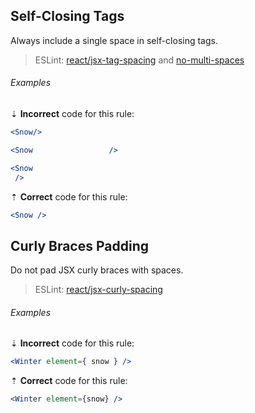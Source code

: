 ## Self-Closing Tags

Always include a single space in self-closing tags.

> ESLint: [react/jsx-tag-spacing][eslint-react/jsx-tag-spacing] and [no-multi-spaces][eslint/no-multi-spaces]

###### Examples

⇣ **Incorrect** code for this rule:

<!--lint disable no-missing-blank-lines-->
<!-- prettier-ignore -->
```jsx
<Snow/>
```

<!-- prettier-ignore -->
```jsx
<Snow                 />
```

<!-- prettier-ignore -->
```jsx
<Snow
 />
```

<!--lint enable no-missing-blank-lines-->

⇡ **Correct** code for this rule:

```jsx
<Snow />
```

## Curly Braces Padding

Do not pad JSX curly braces with spaces.

> ESLint: [react/jsx-curly-spacing][eslint-react/jsx-curly-spacing]

###### Examples

⇣ **Incorrect** code for this rule:

<!--lint disable no-missing-blank-lines-->
<!-- prettier-ignore -->
```jsx
<Winter element={ snow } />
```

<!--lint enable no-missing-blank-lines-->

⇡ **Correct** code for this rule:

```jsx
<Winter element={snow} />
```

[eslint-react/jsx-curly-spacing]: https://github.com/yannickcr/eslint-plugin-react/blob/master/docs/rules/jsx-curly-spacing.md
[eslint-react/jsx-tag-spacing]: https://github.com/yannickcr/eslint-plugin-react/blob/master/docs/rules/jsx-tag-spacing.md
[eslint/no-multi-spaces]: https://eslint.org/docs/rules/no-multi-spaces
